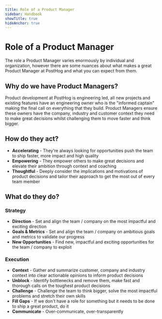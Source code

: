 ```yaml
---
title: Role of a Product Manager
sidebar: Handbook
showTitle: true
hideAnchor: true
---
```


# Role of a Product Manager

The role a Product Manager varies enormously by individual and organization, however there are some nuances about what makes a great Product Manager at PostHog and what you can expect from them.

## Why do we have Product Managers?

Product development at PostHog is engineering led, all new projects and existing features have an engineering owner who is the "informed captain" making the final call on everything that they build. Product Managers ensure these owners have the company, industry and customer context they need to make great decisions whilst challenging them to move faster and think bigger.

## How do they act?

* **Accelerating** - They're always looking for opportunities push the team to ship faster, more impact and high quality 
* **Empowering** - They empower others to make great decisions and elevate their ambition through context and coaching
* **Thoughtful** - Deeply consider the implications and motivations of product decisions and tailor their approach to get the most out of every team member

## What do they do?

### Strategy

* **Direction** - Set and align the team / company on the most impactful and exciting direction
* **Goals & Metrics** - Set and align the team / company on ambitious goals and metrics to validate our progress
* **New Opportunities** - Find new, impactful and exciting opportunities for the team / company to exploit

### Execution

* **Context** - Gather and summarize customer, company and industry context into clear actionable opinions to inform product decisions
* **Unblock** - Identify bottlenecks and remove them, make fast and thorough calls on the toughest product decisions
* **Challenge** - Challenge the team to think bigger, solve the most impactful problems and stretch their own skills
* **Fill Gaps** - If we don't have a role for something but it needs to be done to ship a great product, do it
* **Communicate** - Over-communicate, over-transparently